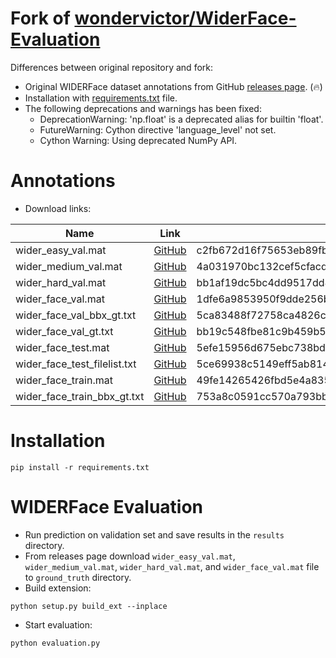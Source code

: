 # Fork of [wondervictor/WiderFace-Evaluation](https://github.com/wondervictor/WiderFace-Evaluation)

Differences between original repository and fork:

* Original WIDERFace dataset annotations from GitHub [releases page](https://github.com/clibdev/WiderFace-Evaluation/releases). (🔥)
* Installation with [requirements.txt](requirements.txt) file.
* The following deprecations and warnings has been fixed:
  * DeprecationWarning: 'np.float' is a deprecated alias for builtin 'float'.
  * FutureWarning: Cython directive 'language_level' not set.
  * Cython Warning: Using deprecated NumPy API.

# Annotations

* Download links:

| Name                         | Link                                                                                                            | SHA-256                                                          |
|------------------------------|-----------------------------------------------------------------------------------------------------------------|------------------------------------------------------------------|
| wider_easy_val.mat           | [GitHub](https://github.com/clibdev/WiderFace-Evaluation/releases/latest/download/wider_easy_val.mat)           | c2fb672d16f75653eb89fb8bc437a7d060896a71cd7a65c1a5a3e4479024099c |
| wider_medium_val.mat         | [GitHub](https://github.com/clibdev/WiderFace-Evaluation/releases/latest/download/wider_medium_val.mat)         | 4a031970bc132cef5cfacd05068aabcf4fe15d4a31a1e9f4f00eb134fdf449c1 |
| wider_hard_val.mat           | [GitHub](https://github.com/clibdev/WiderFace-Evaluation/releases/latest/download/wider_hard_val.mat)           | bb1af19dc5bc4dd9517dd8ae8096326c68175f2c3411763bdd4f23fa98638b78 |
| wider_face_val.mat           | [GitHub](https://github.com/clibdev/WiderFace-Evaluation/releases/latest/download/wider_face_val.mat)           | 1dfe6a9853950f9dde256b5e8bb75d8f272e6bc02a15ae1968f5a9b883f458cb |
| wider_face_val_bbx_gt.txt    | [GitHub](https://github.com/clibdev/WiderFace-Evaluation/releases/latest/download/wider_face_val_bbx_gt.txt)    | 5ca83488f72758ca4826c35212610a8abf04a7af7b17eb407d6284007baba3b6 |
| wider_face_val_gt.txt        | [GitHub](https://github.com/clibdev/WiderFace-Evaluation/releases/latest/download/wider_face_val_gt.txt)        | bb19c548fbe81c9b459b53f6d5ed8286f5fd6e97a9c7c0edbd5ad64a6900f26c |
| wider_face_test.mat          | [GitHub](https://github.com/clibdev/WiderFace-Evaluation/releases/latest/download/wider_face_test.mat)          | 5efe15956d675ebc738bd4e9e249ca18d4a41866b5c40aa87c48225656636895 |
| wider_face_test_filelist.txt | [GitHub](https://github.com/clibdev/WiderFace-Evaluation/releases/latest/download/wider_face_test_filelist.txt) | 5ce69938c5149eff5ab814d737f9095c129fe42a86e672c94024f86fc879ae6d |
| wider_face_train.mat         | [GitHub](https://github.com/clibdev/WiderFace-Evaluation/releases/latest/download/wider_face_train.mat)         | 49fe14265426fbd5e4a8355f91717150fa26986029545fc7af20ea642f71d6fa |
| wider_face_train_bbx_gt.txt  | [GitHub](https://github.com/clibdev/WiderFace-Evaluation/releases/latest/download/wider_face_train_bbx_gt.txt)  | 753a8c0591cc570a793bb7fd2de4db6e5357bb1abbe863d8739d586369e32d9d |

# Installation

```shell
pip install -r requirements.txt
```

# WIDERFace Evaluation

* Run prediction on validation set and save results in the `results` directory.
* From releases page download `wider_easy_val.mat`, `wider_medium_val.mat`, `wider_hard_val.mat`,
  and `wider_face_val.mat` file to `ground_truth` directory.
* Build extension:

```shell
python setup.py build_ext --inplace
```

* Start evaluation:

```shell
python evaluation.py
```
